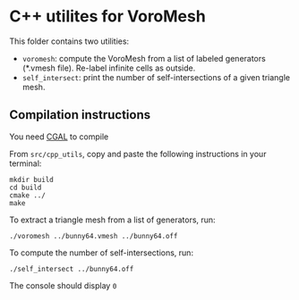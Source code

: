 # C++ utilites for VoroMesh

This folder contains two utilities:
- `voromesh`: compute the VoroMesh from a list of labeled generators (*.vmesh file). Re-label infinite cells as outside. 
- `self_intersect`: print the number of self-intersections of a given triangle mesh.

## Compilation instructions

You need [CGAL](https://www.cgal.org) to compile

From ```src/cpp_utils```, copy and paste the following instructions in your terminal: 
```
mkdir build
cd build
cmake ../
make
```


To extract a triangle mesh from a list of generators, run: 

```
./voromesh ../bunny64.vmesh ../bunny64.off
```

To compute the number of self-intersections, run:

```
./self_intersect ../bunny64.off
```

The console should display ```0```